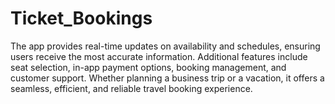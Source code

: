 # Ticket_Bookings
The app provides real-time updates on availability and schedules, ensuring users receive the most accurate information. Additional features include seat selection, in-app payment options, booking management, and customer support. Whether planning a business trip or a vacation, it offers a seamless, efficient, and reliable travel booking experience.
